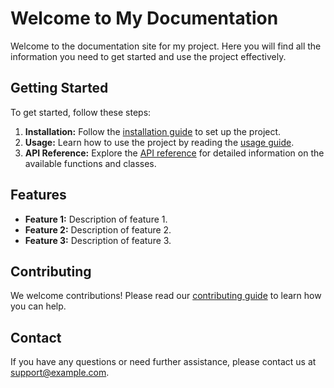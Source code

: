 # Welcome to My Documentation

Welcome to the documentation site for my project. Here you will find all the information you need to get started and use the project effectively.

## Getting Started

To get started, follow these steps:

1. **Installation:** Follow the [installation guide](installation.md) to set up the project.
2. **Usage:** Learn how to use the project by reading the [usage guide](usage.md).
3. **API Reference:** Explore the [API reference](api.md) for detailed information on the available functions and classes.

## Features

- **Feature 1:** Description of feature 1.
- **Feature 2:** Description of feature 2.
- **Feature 3:** Description of feature 3.

## Contributing

We welcome contributions! Please read our [contributing guide](contributing.md) to learn how you can help.

## Contact

If you have any questions or need further assistance, please contact us at [support@example.com](mailto:support@example.com).